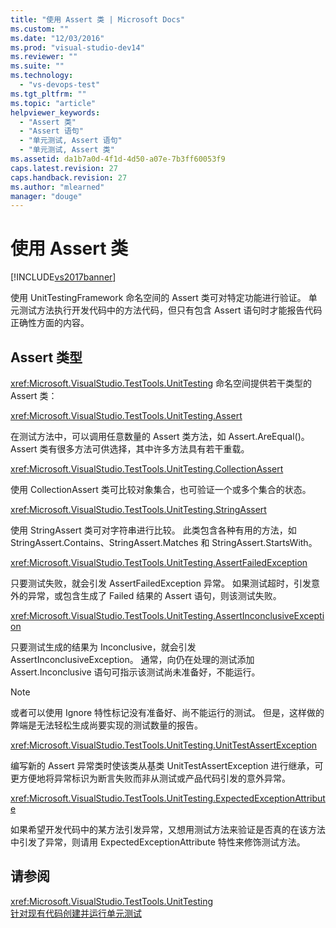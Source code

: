 ```yaml
---
title: "使用 Assert 类 | Microsoft Docs"
ms.custom: ""
ms.date: "12/03/2016"
ms.prod: "visual-studio-dev14"
ms.reviewer: ""
ms.suite: ""
ms.technology: 
  - "vs-devops-test"
ms.tgt_pltfrm: ""
ms.topic: "article"
helpviewer_keywords: 
  - "Assert 类"
  - "Assert 语句"
  - "单元测试, Assert 语句"
  - "单元测试, Assert 类"
ms.assetid: da1b7a0d-4f1d-4d50-a07e-7b3ff60053f9
caps.latest.revision: 27
caps.handback.revision: 27
ms.author: "mlearned"
manager: "douge"
---
```

# 使用 Assert 类
[!INCLUDE[vs2017banner](../code-quality/includes/vs2017banner.md)]

使用 UnitTestingFramework 命名空间的 Assert 类可对特定功能进行验证。  单元测试方法执行开发代码中的方法代码，但只有包含 Assert 语句时才能报告代码正确性方面的内容。  
  
## Assert 类型  
 <xref:Microsoft.VisualStudio.TestTools.UnitTesting> 命名空间提供若干类型的 Assert 类：  
  
 <xref:Microsoft.VisualStudio.TestTools.UnitTesting.Assert>  
  
 在测试方法中，可以调用任意数量的 Assert 类方法，如 Assert.AreEqual\(\)。  Assert 类有很多方法可供选择，其中许多方法具有若干重载。  
  
 <xref:Microsoft.VisualStudio.TestTools.UnitTesting.CollectionAssert>  
  
 使用 CollectionAssert 类可比较对象集合，也可验证一个或多个集合的状态。  
  
 <xref:Microsoft.VisualStudio.TestTools.UnitTesting.StringAssert>  
  
 使用 StringAssert 类可对字符串进行比较。  此类包含各种有用的方法，如 StringAssert.Contains、StringAssert.Matches 和 StringAssert.StartsWith。  
  
 <xref:Microsoft.VisualStudio.TestTools.UnitTesting.AssertFailedException>  
  
 只要测试失败，就会引发 AssertFailedException 异常。  如果测试超时，引发意外的异常，或包含生成了 Failed 结果的 Assert 语句，则该测试失败。  
  
 <xref:Microsoft.VisualStudio.TestTools.UnitTesting.AssertInconclusiveException>  
  
 只要测试生成的结果为 Inconclusive，就会引发 AssertInconclusiveException。  通常，向仍在处理的测试添加 Assert.Inconclusive 语句可指示该测试尚未准备好，不能运行。  
  
> [!NOTE]
>  或者可以使用 Ignore 特性标记没有准备好、尚不能运行的测试。  但是，这样做的弊端是无法轻松生成尚要实现的测试数量的报告。  
  
 <xref:Microsoft.VisualStudio.TestTools.UnitTesting.UnitTestAssertException>  
  
 编写新的 Assert 异常类时使该类从基类 UnitTestAssertException 进行继承，可更方便地将异常标识为断言失败而非从测试或产品代码引发的意外异常。  
  
 <xref:Microsoft.VisualStudio.TestTools.UnitTesting.ExpectedExceptionAttribute>  
  
 如果希望开发代码中的某方法引发异常，又想用测试方法来验证是否真的在该方法中引发了异常，则请用 ExpectedExceptionAttribute 特性来修饰测试方法。  
  
## 请参阅  
 <xref:Microsoft.VisualStudio.TestTools.UnitTesting>   
 [针对现有代码创建并运行单元测试](http://msdn.microsoft.com/zh-cn/e8370b93-085b-41c9-8dec-655bd886f173)